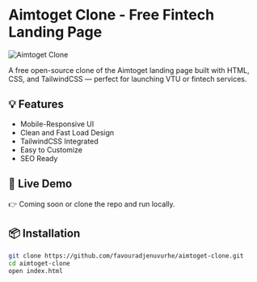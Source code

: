 # Aimtoget Clone - Free Fintech Landing Page

![Aimtoget Clone](https://raw.githubusercontent.com/favouradjenuvurhe/aimtoget-clone/main/screenshot.png)

A free open-source clone of the Aimtoget landing page built with HTML, CSS, and TailwindCSS — perfect for launching VTU or fintech services.

## 💡 Features

- Mobile-Responsive UI
- Clean and Fast Load Design
- TailwindCSS Integrated
- Easy to Customize
- SEO Ready

## 🚀 Live Demo

👉 Coming soon or clone the repo and run locally.

## 📦 Installation

```bash
git clone https://github.com/favouradjenuvurhe/aimtoget-clone.git
cd aimtoget-clone
open index.html
